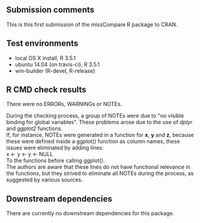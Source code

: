 ## Submission comments
This is this first submission of the missCompare R package to CRAN.    

## Test environments
* local OS X install, R 3.5.1        
* ubuntu 14.04 (on travis-ci), R 3.5.1    
* win-builder (R-devel, R-release)   

## R CMD check results
There were no ERRORs, WARNINGs or NOTEs. 

During the checking process, a group of NOTEs were due to "no visible binding for global variables". These problems arose due to the use of *dplyr* and *ggplot2* functions.    
If, for instance, NOTEs were generated in a function for **x**, **y** and **z**, because    
these were defined inside a ggplot() function as column names, these issues were eliminated by adding lines:     
x <- y <- y <- NULL    
To the functions before calling ggplot().   
The authors are aware that these lines do not have functional relevance in the functions, but they strived to eliminate all NOTEs during the process, as suggested by various sources.

## Downstream dependencies
There are currently no downstream dependencies for this package.    
